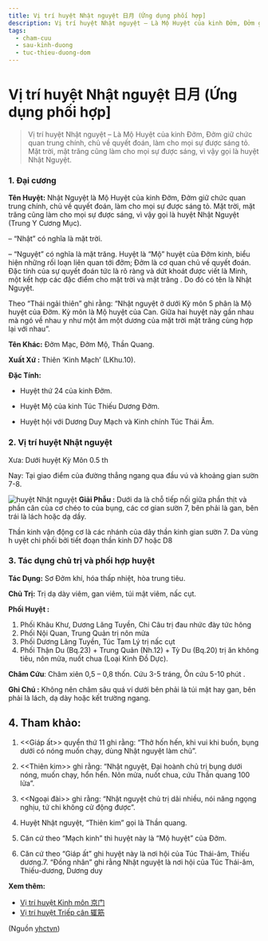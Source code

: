 ```yaml
---
title: Vị trí huyệt Nhật nguyệt 日月 (Ứng dụng phối hợp]
description: Vị trí huyệt Nhật nguyệt – Là Mộ Huyệt của kinh Đởm, Đởm giữ chức quan trung chính, chủ về quyết đoán, làm cho mọi sự được sáng tỏ. Mặt trời, mặt trăng cũng làm cho mọi sự được sáng, vì vậy gọi là huyệt Nhật Nguyệt
tags:
  - cham-cuu
  - sau-kinh-duong
  - tuc-thieu-duong-dom
---
```


# Vị trí huyệt Nhật nguyệt 日月 (Ứng dụng phối hợp] 

> Vị trí huyệt Nhật nguyệt – Là Mộ Huyệt của kinh Đởm, Đởm giữ chức quan trung chính, chủ về quyết đoán, làm cho mọi sự được sáng tỏ. Mặt trời, mặt trăng cũng làm cho mọi sự được sáng, vì vậy gọi là huyệt Nhật Nguyệt.

### 1. Đại cương

**Tên Huyệt:** Nhật Nguyệt là Mộ Huyệt của kinh Đởm, Đởm giữ chức quan trung chính, chủ về quyết đoán, làm cho mọi sự được sáng tỏ. Mặt trời, mặt trăng cũng làm cho mọi sự được sáng, vì vậy gọi là huyệt Nhật Nguyệt (Trung Y Cương Mục).

– “Nhật” có nghĩa là mặt trời. 

– “Nguyệt” có nghĩa là mặt trăng. Huyệt là “Mộ” huyệt của Đởm kinh, biểu hiện những rối loạn liên quan tới đởm; Đởm là cơ quan chủ về quyết đoán. Đặc tính của sự quyết đoán tức là rõ ràng và dứt khoát được viết là Minh, một kết hợp các đặc điểm cho mặt trời và mặt trăng . Do đó có tên là Nhật Nguyệt.

Theo “Thái ngải thiên” ghi rằng: “Nhật nguyệt ở dưới Kỳ môn 5 phân là Mộ huyệt của Đởm. Kỳ môn là Mộ huyệt của Can. Giữa hai huyệt này gần nhau mà ngó về nhau y như một âm một dương của mặt trời mặt trăng cùng hợp lại với nhau”.

**Tên Khác:** Đởm Mạc, Đởm Mộ, Thần Quang.

**Xuất Xứ :** Thiên ‘Kinh Mạch’ (LKhu.10).

**Đặc Tính:**

+ Huyệt thứ 24 của kinh Đởm.

+ Huyệt Mộ của kinh Túc Thiếu Dương Đởm.

+ Huyệt hội với Dương Duy Mạch và Kinh chính Túc Thái Âm.

### 2. Vị trí huyệt Nhật nguyệt

Xưa: Dưới huyệt Kỳ Môn 0.5 th

Nay: Tại giao điểm của đường thẳng ngang qua đầu vú và khoảng gian sườn 7-8.

![huyệt Nhật nguyệt](/imgs/yhctvn/huyet-nhat-nguyet.jpg)
**Giải Phẫu :** Dưới da là chỗ tiếp nối giữa phần thịt và phần cân của cơ chéo to của bụng, các cơ gian sườn 7, bên phải là gan, bên trái là lách hoặc dạ dầy.

Thần kinh vận động cơ là các nhánh của dây thần kinh gian sườn 7. Da vùng h uyệt chi phối bởi tiết đoạn thần kinh D7 hoặc D8

### 3. Tác dụng chủ trị và phối hợp huyệt

**Tác Dụng:** Sơ Đởm khí, hóa thấp nhiệt, hòa trung tiêu.

**Chủ Trị:** Trị dạ dày viêm, gan viêm, túi mật viêm, nấc cụt.

**Phối Huyệt :**

1. Phối Khâu Khư, Dương Lăng Tuyền, Chi Câu trị đau nhức đày tức hông
2. Phối Nội Quan, Trung Quản trị nôn mửa
3. Phối Dương Lăng Tuyền, Túc Tam Lý trị nấc cụt
4. Phối Thận Du (Bq.23) + Trung Quản (Nh.12) + Tỳ Du (Bq.20) trị ăn không tiêu, nôn mửa, nuốt chua (Loại Kinh Đồ Dực).

**Châm Cứu**: Châm xiên 0,5 – 0,8 thốn. Cứu 3-5 tráng, Ôn cứu 5-10 phút .

**Ghi Chú :** Không nên châm sâu quá ví dưới bên phải là túi mật hay gan, bên phải là lách, dạ dày hoặc kết trường ngang.

## 4. Tham khảo:

1. <<Giáp ất>> quyển thứ 11 ghi rằng: “Thở hốn hến, khi vui khi buồn, bụng dưới có nóng muốn chạy, dùng Nhật nguyệt làm chủ”.

2. <<Thiên kim>> ghi rằng: “Nhật nguyệt, Đại hoành chủ trị bụng dưới nóng, muốn chạy, hổn hển. Nôn mửa, nuốt chua, cứu Thần quang 100 lửa”. 

3. <<Ngoại đài>> ghi rằng: “Nhật nguyệt chủ trị dãi nhiều, nói năng ngọng nghịu, tứ chi không cử động được”.

4. Huyệt Nhật nguyệt, “Thiên kim” gọi là Thần quang. 

5. Căn cứ theo “Mạch kinh” thì huyệt này là “Mộ huyệt” của Đởm.

6. Căn cứ theo “Giáp ất” ghi huyệt này là nơi hội của Túc Thái-âm, Thiếu dương.7. “Đồng nhân” ghi rằng Nhật nguyệt là nơi hội của Túc Thái-âm, Thiếu-dương, Dương duy

**Xem thêm:**

* [Vị trí huyệt Kinh môn 京门](/yhctvn/vi-tri-huyet-kinh-mon-%e4%ba%ac%e9%97%a8)
* [Vị trí huyệt Triếp cân 辄筋](/yhctvn/vi-tri-huyet-triep-can-%e8%be%84%e7%ad%8b)

(Nguồn <a href="https://yhctvn.com/vi-tri-huyet-nhat-nguyet-日月/" target="_blank">yhctvn</a>)
